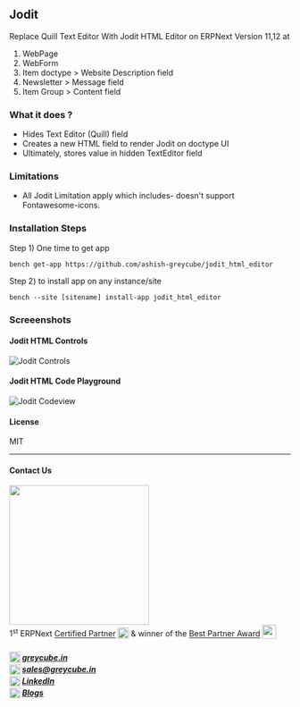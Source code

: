 ## Jodit

Replace Quill Text Editor With Jodit HTML Editor on ERPNext Version 11,12 at 
1. WebPage 
2. WebForm
3. Item doctype  > Website Description field
4. Newsletter > Message field
5. Item Group > Content field

### What it does ?

* Hides Text Editor (Quill) field
* Creates a new HTML field to render Jodit on doctype UI
* Ultimately, stores value in hidden TextEditor field

### Limitations
* All Jodit Limitation apply which includes- doesn't support Fontawesome-icons.

### Installation Steps

Step 1) One time to get app

`bench get-app https://github.com/ashish-greycube/jodit_html_editor`

Step 2) to install app on any instance/site

`bench --site [sitename] install-app jodit_html_editor`


### Screeenshots

#### Jodit HTML Controls
![Jodit Controls](https://github.com/ashish-greycube/jodit_html_editor/blob/master/JoditControls.PNG)

#### Jodit HTML Code Playground 
![Jodit Codeview](https://github.com/ashish-greycube/jodit_html_editor/blob/master/JoditCodeView.PNG)

#### License

MIT

<hr>

#### Contact Us  

<a href="https://greycube.in"><img src="https://greycube.in/files/greycube_logo09eade.jpg" width="250" height="auto"></a> <br>
1<sup>st</sup> ERPNext [Certified Partner](https://frappe.io/api/method/frappe.utils.print_format.download_pdf?doctype=Certification&name=PARTCRTF00002&format=Partner%20Certificate&no_letterhead=0&letterhead=Blank&settings=%7B%7D&_lang=en#toolbar=0)
<sub> <img src="https://greycube.in/files/certificate.svg" width="20" height="20"> </sub>
& winner of the [Best Partner Award](https://frappe.io/partners/india/greycube-technologies) <sub> <img src="https://greycube.in/files/award.svg" width="25" height="25"> </sub>

<h5>
<sub><img src="https://greycube.in/files/link.svg" width="20" height="auto"> </sub> <a href="https://greycube.in"> greycube.in</a><br>
<sub><img src="https://greycube.in/files/8665305_envelope_email_icon.svg" width="20" height="18"> </sub> <a href="mailto:sales@greycube.in"> 
 sales@greycube.in</a><br>
<sub><img src="https://greycube.in/files/linkedin1.svg" width="20" height="18"> </sub> <a href="https://www.linkedin.com/company/greycube-technologies"> LinkedIn</a><br>
<sub><img src="https://greycube.in/files/blog.svg" width="20" height="18"> </sub><a href="https://greycube.in/blog"> Blogs</a> </h5>
